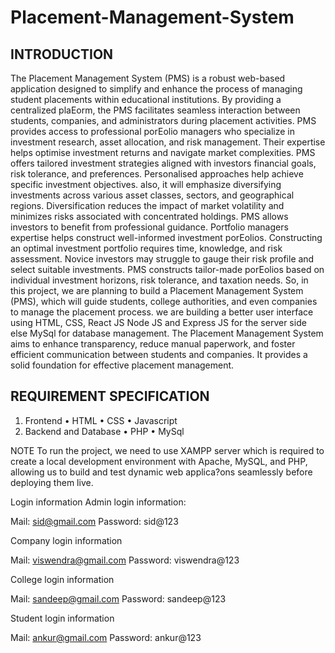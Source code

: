 # Placement-Management-System

INTRODUCTION
-------------
The Placement Management System (PMS) is a robust web-based
application designed to simplify and enhance the process of managing
student placements within educational institutions. By providing a
centralized plaEorm, the PMS facilitates seamless interaction between
students, companies, and administrators during placement activities.
PMS provides access to professional porEolio managers who specialize
in investment research, asset allocation, and risk management. Their
expertise helps optimise investment returns and navigate market
complexities. PMS offers tailored investment strategies aligned with
investors financial goals, risk tolerance, and preferences. Personalised
approaches help achieve specific investment objectives. also, it will
emphasize diversifying investments across various asset classes,
sectors, and geographical regions. Diversification reduces the impact
of market volatility and minimizes risks associated with concentrated
holdings.
PMS allows investors to benefit from professional guidance. Portfolio
managers expertise helps construct well-informed investment
porEolios. Constructing an optimal investment portfolio requires time,
knowledge, and risk assessment.
Novice investors may struggle to gauge their risk profile and select
suitable investments. PMS constructs tailor-made porEolios based on
individual investment horizons, risk tolerance, and taxation needs.
So, in this project, we are planning to build a Placement Management
System (PMS), which will guide students, college authorities, and even
companies to manage the placement process. we are building a better
user interface using HTML, CSS, React JS Node JS and Express JS for the
server side else MySql for database management.
The Placement Management System aims to enhance transparency,
reduce manual paperwork, and foster efficient communication between students and companies. It provides a solid foundation for
effective placement management.

REQUIREMENT SPECIFICATION
-------------------------
1. Frontend
 • HTML
 • CSS
 • Javascript
2. Backend and Database
 • PHP
 • MySql

NOTE
To run the project, we need to use XAMPP server which is required to
create a local development environment with Apache, MySQL, and PHP, allowing us to build and test dynamic web applica?ons seamlessly
before deploying them live.

Login information
Admin login information:

Mail: sid@gmail.com
Password: sid@123

Company  login information

Mail: viswendra@gmail.com
Password: viswendra@123

College login information

Mail: sandeep@gmail.com
Password: sandeep@123

Student login information

Mail: ankur@gmail.com
Password: ankur@123
 ```

